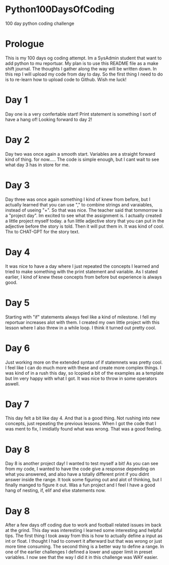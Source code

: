 # Python100DaysOfCoding
100 day python coding challenge

# Prologue
This is my 100 days og coding attempt. Im a SysAdmin student that want to add python to mu reportuar.
My plan is to use this README file as a make shift journal. The thoughts I gather along the way will be written down.
In this rep I will upload my code from day to day. So the first thing I need to do is to re-learn how to upload code to Github.
Wish me luck!



# Day 1
Day one is a very confertable start! Print statement is something I sort of have a hang of!
Looking forward to day 2!

# Day 2
Day two was once again a smooth start. Variables are a straight forward kind of thing. for now.....
The code is simple enough, but I cant wait to see what day 3 has in store for me.

# Day 3
Day three was once again something I kind of knew from before, but I actually learned that you can use "," to combine strings and varaiables, instead of useing "+". So that was nice.
The teacher said that tommorrow is a "project day". Im excited to see what the assignment is. I actually created a little project myself today. a fun little adjective story that you can put in the adjective before the story is told. Then it will put them in. It was kind of cool. Thx to CHAT-GPT for the story text.

# Day 4
It was nice to have a day where I just repeated the concepts I learned and tried to make something with the print statement and variable. As I stated earlier, I kind of knew these concepts from before but experience is always good.

# Day 5
Starting with "if" statements always feel like a kind of milestone. I fell my reportuar increases alot with them. I created my own little project with this lesson where I also threw in a while loop. I think it turned out pretty cool.

# Day 6
Just working more on the extended syntax of if statemnets was pretty cool. I feel like I can do much more with these and create more complex things. I was kind of in a rush this day, so Icopied a bit of the examples as a template but Im very happy with what I got. It was nice to throw in some operators aswell.

# Day 7
This day felt a bit like day 4. And that is a good thing. Not rushing into new concepts, just repeating the previous lessons. When I got the code that I was ment to fix, I imidiatly found what was wrong. That was a good feeling.

# Day 8
Day 8 is another project day! I wanted to test myself a bit! As you can see from my code, I wanted to have the code give a response depending on what you answered, and also have a totally different print if you didnt answer inside the range. It took some figuring out and alot of thinking, but I finally manged to figure it out. Was a fun project and I feel I have a good hang of nesting, if, elif and else statements now.

# Day 8
After a few days off coding due to work and football related issues im back at the grind. This day was interesting I learned some interesting and helpful tips. The first thing I took away from this is how to actually define a input as int or float. I thought I had to convert it afterward but that was wrong or just more time consuming. The second thing is a better way to define a range. In one of the earlier challenges I defined a lower and upper limit in preset variables. I now see that the way I did it in this challenge was WAY easier.  
